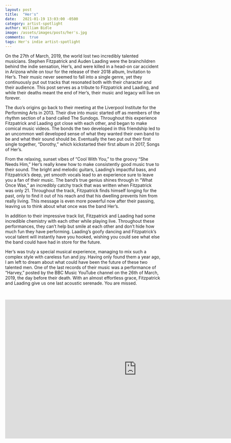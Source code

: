 ```yaml
---
layout: post
title:  "Her's"
date:   2021-01-19 13:03:00 -0500
category: artist-spotlight
author: William Bidle
image: /assets/images/posts/her's.jpg
comments:  true
tags: Her's indie artist-spotlight
---
```


On the 27th of March, 2019, the world lost two incredibly talented musicians. Stephen Fitzpatrick and Auden Laading were the brainchildren behind the indie sensation, Her’s, and were killed in a head-on car accident in Arizona while on tour for the release of their 2018 album, Invitation to Her’s. Their music never seemed to fall into a single genre, yet they continuously put out tracks that resonated both with their character and their audience. This post serves as a tribute to Fitzpatrick and Laading, and while their deaths meant the end of Her’s, their music and legacy will live on forever.

The duo’s origins go back to their meeting at the Liverpool Institute for the Performing Arts in 2013. Their dive into music started off as members of the rhythm section of a band called The Sundogs. Throughout this experience Fitzpatrick and Laading got close with each other, and began to make comical music videos. The bonds the two developed in this friendship led to an uncommon well developed sense of what they wanted their own band to be and what their sound should be. Eventually the two put out their first single together, “Dorothy,” which kickstarted their first album in 2017, Songs of Her’s.

From the relaxing, sunset vibes of “Cool With You,” to the groovy “She Needs Him,” Her’s really knew how to make consistently good music true to their sound. The bright and melodic guitars, Laading’s impactful bass, and Fitzpatrick’s deep, yet smooth vocals lead to an experience sure to leave you a fan of their music. The band’s true genius shines through in “What Once Was,” an incredibly catchy track that was written when Fitzpatrick was only 21. Throughout the track, Fitzpatrick finds himself longing for the past, only to find it out of his reach and that his dwelling prevents him from really living. This message is even more powerful now after their passing, leaving us to think about what once was the band Her’s.

In addition to their impressive track list, Fitzpatrick and Laading had some incredible chemistry with each other while playing live. Throughout these performances, they can’t help but smile at each other and don’t hide how much fun they have performing. Laading’s goofy dancing and Fitzpatrick’s vocal talent will instantly have you hooked, wishing you could see what else the band could have had in store for the future.

Her’s was truly a special musical experience, managing to mix such a complex style with careless fun and joy. Having only found them a year ago, I am left to dream about what could have been the future of these two talented men. One of the last records of their music was a performance of “Harvey,” posted by the BBC Music YouTube channel on the 26th of March, 2019, the day before their death. With an almost effortless grace, Fitzpatrick and Laading give us one last acoustic serenade. You are missed.

&nbsp;

<center><iframe class = "post-video" width="850" height="450" src="https://www.youtube.com/embed/ZOBwqTFWmHA" frameborder="0" allow="accelerometer; autoplay; clipboard-write; encrypted-media; gyroscope; picture-in-picture" allowfullscreen></iframe></center>

&nbsp;
